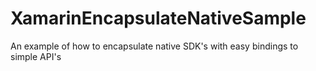 # XamarinEncapsulateNativeSample
An example of how to encapsulate native SDK's with easy bindings to simple API's 
